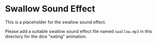 # Swallow Sound Effect

This is a placeholder for the swallow sound effect.

Please add a suitable swallow sound effect file named `swallow.mp3` in this directory for the dice "eating" animation. 